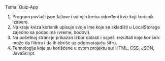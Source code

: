 Tema: Quiz-App

1. Program povlači json fajlove i od njih kreira određeni kviz koji korisnik izabere.
2. Na kraju kviza korisnik upisuje svoje ime koje se skladišti u LocalStorage zajedno sa podacima (vreme, bodovi).
3. Na početnoj strani je prikazan izbor oblasti i najviši rezultati koje korisnik može da filtrira i da ih obriše uz odgovarajuću šifru.
4. Tehnologije koje su korišćene u ovom projektu su: HTML, CSS, JSON, JavaScript.
